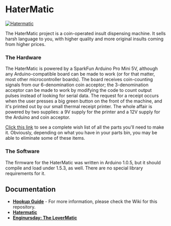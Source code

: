 HaterMatic
==========

[![Hatermatic](https://cdn.sparkfun.com/r/500-500/assets/home_page_posts/1/4/2/1/Hater-Matic_CoinOperatedPrinter_Arduino.jpg)](https://cdn.sparkfun.com/assets/home_page_posts/1/4/2/1/Hater-Matic_CoinOperatedPrinter_Arduino.jpg)

The HaterMatic project is a coin-operated insult dispensing machine. It sells harsh language to you, with higher quality and more original insults coming from higher prices.

### The Hardware

The HaterMatic is powered by a SparkFun Arduino Pro Mini 5V, although any Arduino-compatible board can be made to work (or for that matter, most other microcontroller boards). The board receives coin-counting signals from our 6-denomination coin acceptor; the 3-denomination acceptor can be made to work by modifying the code to count output pulses instead of looking for serial data. The request for a receipt occurs when the user presses a big green button on the front of the machine, and it's printed out by our small thermal receipt printer. The whole affair is powered by two supplies: a 9V supply for the printer and a 12V supply for the Arduino and coin acceptor.

[Click this link](https://www.sparkfun.com/wish_lists/81471) to see a complete wish list of all the parts you'll need to make it. Obviously, depending on what you have in your parts bin, you may be able to eliminate some of these items.

### The Software

The firmware for the HaterMatic was written in Arduino 1.0.5, but it should compile and load under 1.5.3, as well. There are no special library requirements for it.

Documentation
--------------

* **[Hookup Guide](https://github.com/sparkfun/HaterMatic/wiki)** - For more information, please check the Wiki for this repository.
* **[Hatermatic](https://www.sparkfun.com/news/1421)**
* **[Enginursday: The LoverMatic](https://www.sparkfun.com/news/2286)**

